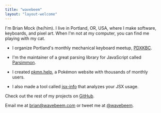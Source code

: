 ```yaml
---
title: "wavebeem"
layout: "layout-welcome"
---
```


I'm Brian Mock (he/him). I live in Portland, OR, USA, where I make software,
keyboards, and pixel art. When I'm not at my computer, you can find me playing
with my cat.

- I organize Portland's monthly mechanical keyboard meetup,
  [PDXKBC](https://pdxkbc.com).

- I'm the maintainer of a great parsing library for JavaScript called
  [Parsimmon](https://github.com/jneen/parsimmon).

- I created [pkmn.help](https://pkmn.help), a Pokémon website with thousands of
  monthly users.

- I also made a tool called [jsx-info](https://www.npmjs.com/package/jsx-info)
  that analyzes your JSX usage.

Check out the rest of my projects on [GitHub](https://github.com/wavebeem).

Email me at [brian@wavebeem.com](mailto:brian@wavebeem.com) or tweet me at
[@wavebeem](https://twitter.com/wavebeem).
